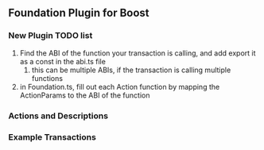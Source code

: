 ## Foundation Plugin for Boost

### New Plugin TODO list

1.  Find the ABI of the function your transaction is calling, and add export it as a const in the abi.ts file
    1.  this can be multiple ABIs, if the transaction is calling multiple functions
2.  in Foundation.ts, fill out each Action function by mapping the ActionParams to the ABI of the function



### Actions and Descriptions



### Example Transactions